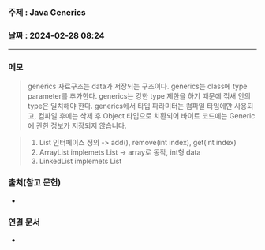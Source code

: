 ### 주제 : Java Generics

### 날짜 : 2024-02-28 08:24
----
### 메모
> generics
> 자료구조는 data가 저장되는 구조이다.
> generics는 class에 type parameter를 추가한다.
> generics는 강한 type 제한을 하기 때문에 꺾새 안의 type은 일치해야 한다.
> generics에서 타입 파라미터는 컴파일 타임에만 사용되고, 컴파일 후에는 삭제 후 Object 타입으로 치환되어 바이트 코드에는 Generic에 관한 정보가 저장되지 않습니다.

> 1. List 인터페이스 정의 -> add(), remove(int index), get(int index) 
> 2. ArrayList implemets List -> array로 동작,  int형 data
> 3. LinkedList implemets List

### 출처(참고 문헌)
-

### 연결 문서
-
